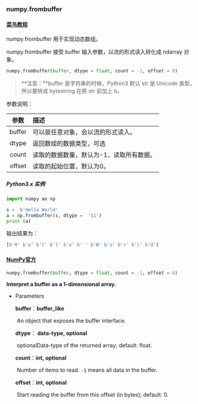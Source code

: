 ### numpy.frombuffer

#### [菜鸟教程](https://www.runoob.com/numpy/numpy-array-from-existing-data.html)

numpy.frombuffer 用于实现动态数组。

numpy.frombuffer 接受 buffer 输入参数，以流的形式读入转化成 ndarray 对象。

```python
numpy.frombuffer(buffer, dtype = float, count = -1, offset = 0)
```

> **注意：**buffer 是字符串的时候，Python3 默认 str 是 Unicode 类型，所以要转成 bytestring 在原 str 前加上 b。

参数说明：

|  参数  | 描述                                     |
| :----: | :--------------------------------------- |
| buffer | 可以是任意对象，会以流的形式读入。       |
| dtype  | 返回数组的数据类型，可选                 |
| count  | 读取的数据数量，默认为-1，读取所有数据。 |
| offset | 读取的起始位置，默认为0。                |

##### Python3.x 实例

```python
import numpy as np 

s =  b'Hello World' 
a = np.frombuffer(s, dtype =  'S1')  
print (a)
```

输出结果为：

```python
[b'H' b'e' b'l' b'l' b'o' b' ' b'W' b'o' b'r' b'l' b'd']
```

#### [NumPy官方](https://numpy.org/doc/stable/reference/generated/numpy.frombuffer.html)

```python
numpy.frombuffer(buffer, dtype = float, count = -1, offset = 0)
```

**Interpret a buffer as a 1-dimensional array.**

- Parameters

  **buffer**：**buffer_like**

  ​				An object that exposes the buffer interface.

  **dtype**： **data-type, optional**

  ​				optionalData-type of the returned array; default: float.

  **count**：**int, optional**

  ​				Number of items to read. `-1` means all data in the buffer.

  **offset**：**int, optional**

  ​				Start reading the buffer from this offset (in bytes); default: 0.